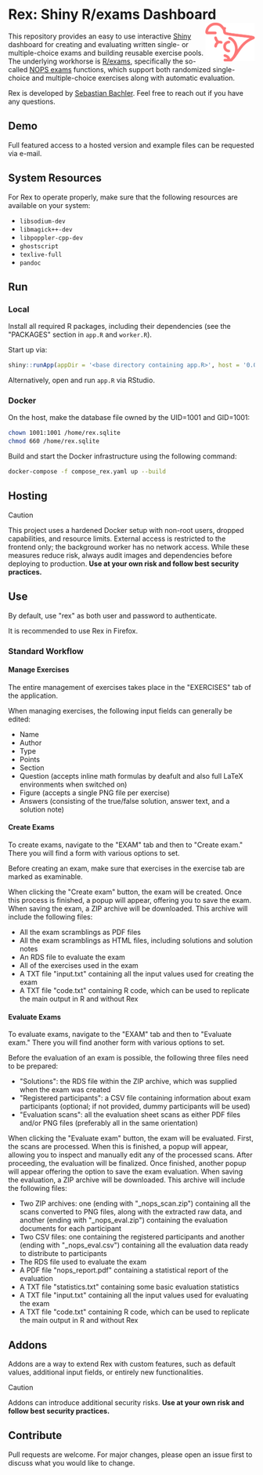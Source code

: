 # Rex: Shiny R/exams Dashboard <img src="https://raw.githubusercontent.com/guesswho1234/Rex/main/www/logo.svg" align="right" alt="Rex logo" width="20%" />

This repository provides an easy to use interactive [Shiny](https://shiny.posit.co/) dashboard for creating and evaluating written single- or multiple-choice exams and building reusable exercise pools. The underlying workhorse is [R/exams](https://www.R-exams.org/), specifically the so-called [NOPS exams](https://www.R-exams.org/tutorials/exams2nops/) functions, which support both randomized single-choice and multiple-choice exercises along with automatic evaluation.

Rex is developed by [Sebastian Bachler](mailto:sbachler@gmx.at). Feel free to reach out if you have any questions.

## Demo

Full featured access to a hosted version and example files can be requested via e-mail.

## System Resources

For Rex to operate properly, make sure that the following resources are available on your system:

- `libsodium-dev`
- `libmagick++-dev`
- `libpoppler-cpp-dev`
- `ghostscript`
- `texlive-full`
- `pandoc`

## Run

### Local

Install all required R packages, including their dependencies (see the "PACKAGES" section in `app.R` and `worker.R`).

Start up via:

```R
shiny::runApp(appDir = '<base directory containing app.R>', host = '0.0.0.0', port = 3838)
```
Alternatively, open and run `app.R` via RStudio.

### Docker

On the host, make the database file owned by the UID=1001 and GID=1001:

```bash
chown 1001:1001 /home/rex.sqlite
chmod 660 /home/rex.sqlite
```

Build and start the Docker infrastructure using the following command:

```bash
docker-compose -f compose_rex.yaml up --build
```

## Hosting

> [!CAUTION]
> This project uses a hardened Docker setup with non-root users, dropped capabilities, and resource limits.
> External access is restricted to the frontend only; the background worker has no network access.
> While these measures reduce risk, always audit images and dependencies before deploying to production.
> **Use at your own risk and follow best security practices.**

## Use

By default, use "rex" as both user and password to authenticate. 

It is recommended to use Rex in Firefox.

### Standard Workflow

#### Manage Exercises

The entire management of exercises takes place in the "EXERCISES" tab of the application.

When managing exercises, the following input fields can generally be edited:
- Name
- Author
- Type
- Points
- Section
- Question (accepts inline math formulas by deafult and also full LaTeX environments when switched on)
- Figure (accepts a single PNG file per exercise)
- Answers (consisting of the true/false solution, answer text, and a solution note)

#### Create Exams

To create exams, navigate to the "EXAM" tab and then to "Create exam." There you will find a form with various options to set.

Before creating an exam, make sure that exercises in the exercise tab are marked as examinable.

When clicking the "Create exam" button, the exam will be created. Once this process is finished, a popup will appear, offering you to save the exam. When saving the exam, a ZIP archive will be downloaded. This archive will include the following files:
- All the exam scramblings as PDF files
- All the exam scramblings as HTML files, including solutions and solution notes
- An RDS file to evaluate the exam
- All of the exercises used in the exam
- A TXT file "input.txt" containing all the input values used for creating the exam
- A TXT file "code.txt" containing R code, which can be used to replicate the main output in R and without Rex

#### Evaluate Exams

To evaluate exams, navigate to the "EXAM" tab and then to "Evaluate exam." There you will find another form with various options to set.

Before the evaluation of an exam is possible, the following three files need to be prepared:
- "Solutions": the RDS file within the ZIP archive, which was supplied when the exam was created
- "Registered participants": a CSV file containing information about exam participants (optional; if not provided, dummy participants will be used)
- "Evaluation scans": all the evaluation sheet scans as either PDF files and/or PNG files (preferably all in the same orientation)

When clicking the "Evaluate exam" button, the exam will be evaluated. First, the scans are processed. When this is finished, a popup will appear, allowing you to inspect and manually edit any of the processed scans. After proceeding, the evaluation will be finalized. Once finished, another popup will appear offering the option to save the exam evaluation. When saving the evaluation, a ZIP archive will be downloaded. This archive will include the following files:
- Two ZIP archives: one (ending with "_nops_scan.zip") containing all the scans converted to PNG files, along with the extracted raw data, and another (ending with "_nops_eval.zip") containing the evaluation documents for each participant
- Two CSV files: one containing the registered participants and another (ending with "_nops_eval.csv") containing all the evaluation data ready to distribute to participants
- The RDS file used to evaluate the exam
- A PDF file "nops_report.pdf" containing a statistical report of the evaluation
- A TXT file "statistics.txt" containing some basic evaluation statistics
- A TXT file "input.txt" containing all the input values used for evaluating the exam
- A TXT file "code.txt" containing R code, which can be used to replicate the main output in R and without Rex

## Addons

Addons are a way to extend Rex with custom features, such as default values, additional input fields, or entirely new functionalities.

> [!CAUTION]
> Addons can introduce additional security risks.
> **Use at your own risk and follow best security practices.**
  
## Contribute

Pull requests are welcome. For major changes, please open an issue first to discuss what you would like to change.
